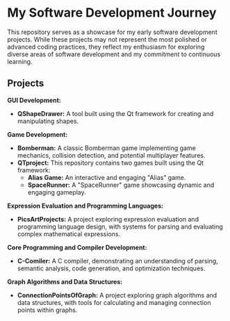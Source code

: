 # My Software Development Journey

This repository serves as a showcase for my early software development projects. While these projects may not represent the most polished or advanced coding practices, they reflect my enthusiasm for exploring diverse areas of software development and my commitment to continuous learning. 

## **Projects**

**GUI Development:** 
- **QShapeDrawer:** A tool built using the Qt framework for creating and manipulating shapes. 

**Game Development:** 
- **Bomberman:** A classic Bomberman game implementing game mechanics, collision detection, and potential multiplayer features.
- **QTproject:** This repository contains two games built using the Qt framework:
    - **Alias Game:** An interactive and engaging "Alias" game.
    - **SpaceRunner:** A "SpaceRunner" game showcasing dynamic and engaging gameplay.

**Expression Evaluation and Programming Languages:** 
- **PicsArtProjects:** A project exploring expression evaluation and programming language design, with systems for parsing and evaluating complex mathematical expressions.

**Core Programming and Compiler Development:** 
- **C-Comiler:** A C compiler, demonstrating an understanding of parsing, semantic analysis, code generation, and optimization techniques.

**Graph Algorithms and Data Structures:**
- **ConnectionPointsOfGraph:** A project exploring graph algorithms and data structures, with tools for calculating and managing connection points within graphs.
